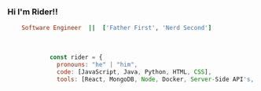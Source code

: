 ### Hi I'm Rider!!                                                  

```ruby
    Software Engineer  ||  ['Father First', 'Nerd Second']
```
<br>

```javascript
            const rider = {
              pronouns: "he" | "him",
              code: [JavaScript, Java, Python, HTML, CSS],
              tools: [React, MongoDB, Node, Docker, Server-Side API's, jQuery, SQL, MySQL, REST-APIs, OOP, TDD, Express.js]
              
```
